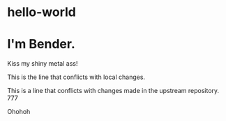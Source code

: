 # hello-world
# I'm Bender.

Kiss my shiny metal ass!

This is the line that conflicts with local changes.




This is a line that conflicts with changes made in the upstream repository. 777


Ohohoh
